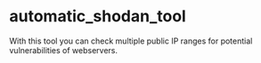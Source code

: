 # automatic_shodan_tool
With this tool you can check multiple public IP ranges for potential vulnerabilities of webservers.
